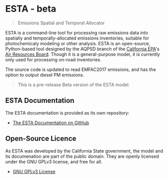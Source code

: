 # ESTA - beta

> Emissions Spatial and Temporal Allocator

ESTA is a command-line tool for processing raw emissions data into spatially and temporally-allocated emissions inventories, suitable for photochemicaly modeling or other analysis. ESTA is an open-source, Python-based tool designed by the AQPSD branch of the [California EPA][CalEPA]'s [Air Resources Board][ARB].  Though it is a general-purpose model, it is currently only used for processing on-road inventories.

The source code is updated to read EMFAC2017 emissions, and has the option to output diesel PM emissions.

> This is a pre-release Beta version of the ESTA model.

## ESTA Documentation

The ESTA documentation is provided as its own repository:

* [The ESTA Documentation on GitHub](https://github.com/mmb-carb/ESTA_Documentation)


## Open-Source Licence

As ESTA was developed by the California State government, the model and its documenation are part of the public domain. They are openly licensed under the GNU GPLv3 license, and free for all.

* [GNU GPLv3 License](LICENSE)


[ARB]: http://www.arb.ca.gov/homepage.htm
[CalEPA]: http://www.calepa.ca.gov/

